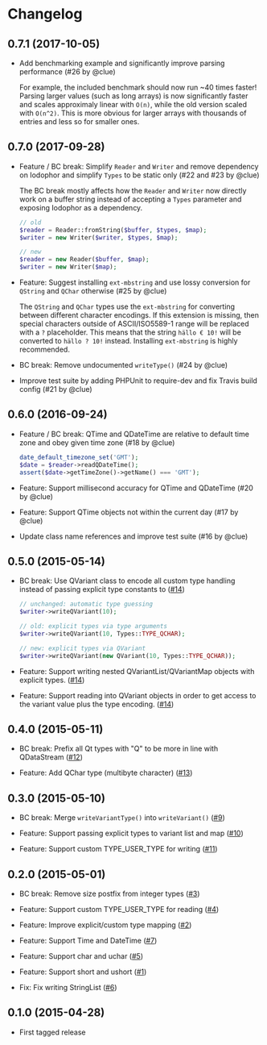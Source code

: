 # Changelog

## 0.7.1 (2017-10-05)

*   Add benchmarking example and significantly improve parsing performance
    (#26 by @clue)

    For example, the included benchmark should now run ~40 times faster!
    Parsing larger values (such as long arrays) is now significantly faster and
    scales approximaly linear with `O(n)`, while the old version scaled with
    `O(n^2)`. This is more obvious for larger arrays with thousands of entries
    and less so for smaller ones.

## 0.7.0 (2017-09-28)

*   Feature / BC break: Simplify `Reader` and `Writer` and remove dependency
    on Iodophor and simplify `Types` to be static only
    (#22 and #23 by @clue)

    The BC break mostly affects how the `Reader` and `Writer` now directly
    work on a buffer string instead of accepting a `Types` parameter and
    exposing Iodophor as a dependency.

    ```php
    // old
    $reader = Reader::fromString($buffer, $types, $map);
    $writer = new Writer($writer, $types, $map);

    // new
    $reader = new Reader($buffer, $map);
    $writer = new Writer($map);
    ```

*   Feature: Suggest installing `ext-mbstring` and use lossy conversion for `QString` and `QChar` otherwise
    (#25 by @clue)

    The `QString` and `QChar` types use the `ext-mbstring` for converting
    between different character encodings. If this extension is missing, then
    special characters outside of ASCII/ISO5589-1 range will be replaced with a
    `?` placeholder. This means that the string `hällo € 10!` will be
    converted to `hällo ? 10!` instead. Installing `ext-mbstring` is highly
    recommended.

*   BC break: Remove undocumented `writeType()`
    (#24 by @clue)

*   Improve test suite by adding PHPUnit to require-dev and fix Travis build config
    (#21 by @clue)

## 0.6.0 (2016-09-24)

*   Feature / BC break: QTime and QDateTime are relative to default time zone and obey given time zone
    (#18 by @clue)

    ```php
    date_default_timezone_set('GMT');
    $date = $reader->readQDateTime();
    assert($date->getTimeZone()->getName() === 'GMT');
    ```

*   Feature: Support millisecond accuracy for QTime and QDateTime
    (#20 by @clue)

*   Feature: Support QTime objects not within the current day
    (#17 by @clue)

*   Update class name references and improve test suite
    (#16 by @clue)

## 0.5.0 (2015-05-14)

*   BC break: Use QVariant class to encode all custom type handling instead
    of passing explicit type constants to
    ([#14](https://github.com/clue/php-qdatastream/pull/14))
    
    ```php
    // unchanged: automatic type guessing
    $writer->writeQVariant(10);

    // old: explicit types via type arguments
    $writer->writeQVariant(10, Types::TYPE_QCHAR);

    // new: explicit types via QVariant
    $writer->writeQVariant(new QVariant(10, Types::TYPE_QCHAR));
    ```

*   Feature: Support writing nested QVariantList/QVariantMap objects with
    explicit types.
    ([#14](https://github.com/clue/php-qdatastream/pull/14))

*   Feature: Support reading into QVariant objects in order to get access to the
    variant value plus the type encoding.
    ([#14](https://github.com/clue/php-qdatastream/pull/14))

## 0.4.0 (2015-05-11)

*   BC break: Prefix all Qt types with "Q" to be more in line with QDataStream
    ([#12](https://github.com/clue/php-qdatastream/pull/12))

*   Feature: Add QChar type (multibyte character)
    ([#13](https://github.com/clue/php-qdatastream/pull/13))

## 0.3.0 (2015-05-10)

*   BC break: Merge `writeVariantType()` into `writeVariant()`
    ([#9](https://github.com/clue/php-qdatastream/pull/9))

*   Feature: Support passing explicit types to variant list and map
    ([#10](https://github.com/clue/php-qdatastream/pull/10))

*   Feature: Support custom TYPE_USER_TYPE for writing
    ([#11](https://github.com/clue/php-qdatastream/pull/11))

## 0.2.0 (2015-05-01)

*   BC break: Remove size postfix from integer types
    ([#3](https://github.com/clue/php-qdatastream/pull/3))

*   Feature: Support custom TYPE_USER_TYPE for reading
    ([#4](https://github.com/clue/php-qdatastream/pull/4))

*   Feature: Improve explicit/custom type mapping
    ([#2](https://github.com/clue/php-qdatastream/pull/2))

*   Feature: Support Time and DateTime
    ([#7](https://github.com/clue/php-qdatastream/pull/7))

*   Feature: Support char and uchar
    ([#5](https://github.com/clue/php-qdatastream/pull/5))

*   Feature: Support short and ushort
    ([#1](https://github.com/clue/php-qdatastream/pull/1))

*   Fix: Fix writing StringList
    ([#6](https://github.com/clue/php-qdatastream/pull/6))

## 0.1.0 (2015-04-28)

*   First tagged release
